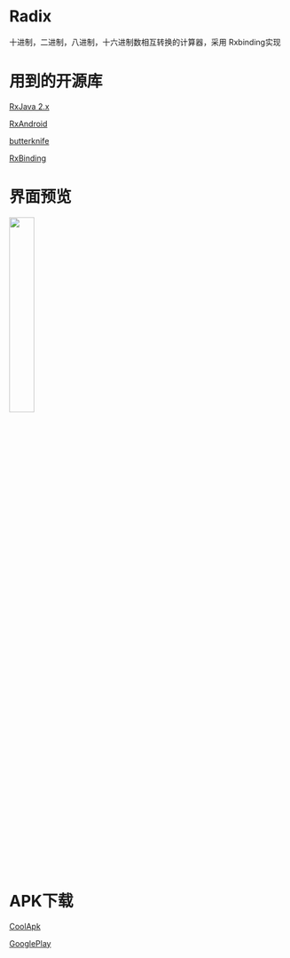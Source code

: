 # Radix
十进制，二进制，八进制，十六进制数相互转换的计算器，采用 Rxbinding实现

# 用到的开源库
[RxJava 2.x](https://github.com/ReactiveX/RxJava)

[RxAndroid](https://github.com/ReactiveX/RxAndroid)

[butterknife](https://github.com/JakeWharton/butterknife)

[RxBinding](https://github.com/JakeWharton/RxBinding)

# 界面预览

<img src="art/GIF_20170503_200813.gif" width="30%" height="30%">

# APK下载
[CoolApk](https://www.coolapk.com/apk/137663)

[GooglePlay](https://play.google.com/store/apps/details?id=com.github.xiaofei_dev.radix)
